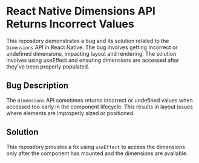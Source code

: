 # React Native Dimensions API Returns Incorrect Values

This repository demonstrates a bug and its solution related to the `Dimensions` API in React Native.  The bug involves getting incorrect or undefined dimensions, impacting layout and rendering.  The solution involves using useEffect and ensuring dimensions are accessed after they've been properly populated.

## Bug Description

The `Dimensions` API sometimes returns incorrect or undefined values when accessed too early in the component lifecycle. This results in layout issues where elements are improperly sized or positioned. 

## Solution

This repository provides a fix using `useEffect` to access the dimensions only after the component has mounted and the dimensions are available.
